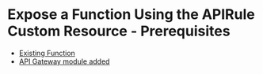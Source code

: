 # Expose a Function Using the APIRule Custom Resource - Prerequisites
- [Existing Function](01-10-create-inline-function.md)
- [API Gateway module added](https://kyma-project.io/docs/kyma/latest/04-operation-guides/operations/02-install-kyma/#install-specific-components)